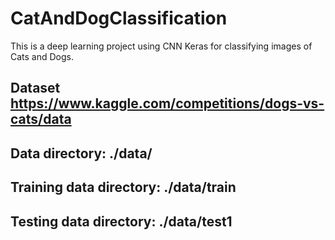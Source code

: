 # CatAndDogClassification
This is a deep learning project using CNN Keras for classifying images of Cats and Dogs.

Dataset
https://www.kaggle.com/competitions/dogs-vs-cats/data
-----
Data directory: ./data/
-----
Training data directory: ./data/train
-----
Testing data directory: ./data/test1
-----
